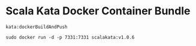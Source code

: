 # Scala Kata Docker Container Bundle

`kata:dockerBuildAndPush`

`sudo docker run -d -p 7331:7331 scalakata:v1.0.6`